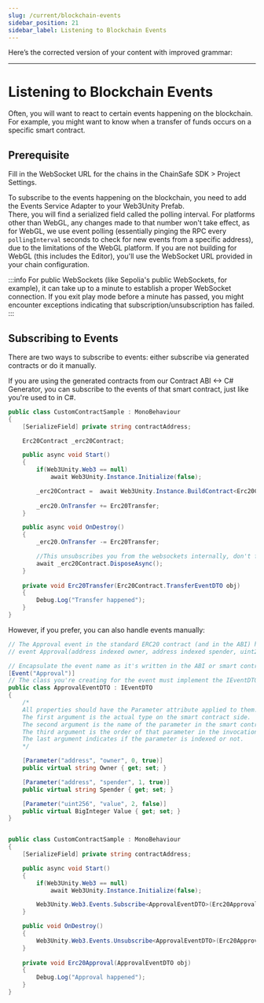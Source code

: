 ```yaml
---
slug: /current/blockchain-events
sidebar_position: 21
sidebar_label: Listening to Blockchain Events
---
```

Here’s the corrected version of your content with improved grammar:

---

# Listening to Blockchain Events
Often, you will want to react to certain events happening on the blockchain. For example, you might want to know when a transfer of funds occurs on a specific smart contract.

## Prerequisite
Fill in the WebSocket URL for the chains in the ChainSafe SDK > Project Settings.

To subscribe to the events happening on the blockchain, you need to add the Events Service Adapter to your Web3Unity Prefab.  
There, you will find a serialized field called the polling interval. For platforms other than WebGL, any changes made to that number won't take effect, as for WebGL, we use event polling (essentially pinging the RPC every `pollingInterval` seconds to check for new events from a specific address), due to the limitations of the WebGL platform. If you are not building for WebGL (this includes the Editor), you'll use the WebSocket URL provided in your chain configuration.

:::info
For public WebSockets (like Sepolia's public WebSockets, for example), it can take up to a minute to establish a proper WebSocket connection. If you exit play mode before a minute has passed, you might encounter exceptions indicating that subscription/unsubscription has failed.
:::

## Subscribing to Events
There are two ways to subscribe to events: either subscribe via generated contracts or do it manually.

If you are using the generated contracts from our Contract ABI <-> C# Generator, you can subscribe to the events of that smart contract, just like you're used to in C#.

```csharp
public class CustomContractSample : MonoBehaviour
{
    [SerializeField] private string contractAddress;

    Erc20Contract _erc20Contract;

    public async void Start()
    {
        if(Web3Unity.Web3 == null)
            await Web3Unity.Instance.Initialize(false);

        _erc20Contract =  await Web3Unity.Instance.BuildContract<Erc20Contract>(contractAddress);
        
        _erc20.OnTransfer += Erc20Transfer;       
    }

    public async void OnDestroy()
    {
        _erc20.OnTransfer -= Erc20Transfer;

        //This unsubscribes you from the websockets internally, don't forget to add it.
        await _erc20Contract.DisposeAsync();
    }
    
    private void Erc20Transfer(Erc20Contract.TransferEventDTO obj)
    {
        Debug.Log("Transfer happened");
    }
}
```

However, if you prefer, you can also handle events manually:

```csharp
// The Approval event in the standard ERC20 contract (and in the ABI) has the following signature:
// event Approval(address indexed owner, address indexed spender, uint256 value)

// Encapsulate the event name as it's written in the ABI or smart contract in the Event attribute.
[Event("Approval")]
// The class you're creating for the event must implement the IEventDTO interface.
public class ApprovalEventDTO : IEventDTO
{
    /*
    All properties should have the Parameter attribute applied to them.
    The first argument is the actual type on the smart contract side.
    The second argument is the name of the parameter in the smart contract.
    The third argument is the order of that parameter in the invocation. 
    The last argument indicates if the parameter is indexed or not.   
    */

    [Parameter("address", "owner", 0, true)]
    public virtual string Owner { get; set; }

    [Parameter("address", "spender", 1, true)]
    public virtual string Spender { get; set; }

    [Parameter("uint256", "value", 2, false)]
    public virtual BigInteger Value { get; set; }
}


public class CustomContractSample : MonoBehaviour
{
    [SerializeField] private string contractAddress;

    public async void Start()
    {
        if(Web3Unity.Web3 == null)
            await Web3Unity.Instance.Initialize(false);

        Web3Unity.Web3.Events.Subscribe<ApprovalEventDTO>(Erc20Approval, contractAddress);
    }

    public void OnDestroy()
    {
        Web3Unity.Web3.Events.Unsubscribe<ApprovalEventDTO>(Erc20Approval, contractAddress);
    }
    
    private void Erc20Approval(ApprovalEventDTO obj)
    {
        Debug.Log("Approval happened");
    }
}
```